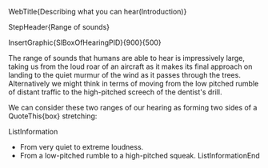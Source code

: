 WebTitle{Describing what you can hear(Introduction)}

StepHeader{Range of sounds}

InsertGraphic{SlBoxOfHearingPID}{900}{500}

The range of sounds that humans are able to hear is impressively large, taking us from the loud roar of an aircraft as it makes its final approach on landing to the quiet murmur of the wind as it passes through the trees. Alternatively we might think in terms of moving from the low pitched rumble of distant traffic to the high-pitched screech of the dentist&apos;s drill.

We can consider these two ranges of our hearing as forming two sides of a QuoteThis{box} stretching:

ListInformation
- From very quiet to extreme loudness.
- From a low-pitched rumble to a high-pitched squeak.
ListInformationEnd

